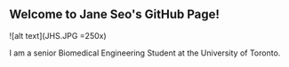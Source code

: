 ## Welcome to Jane Seo's GitHub Page!

![alt text](JHS.JPG =250x)

I am a senior Biomedical Engineering Student at the University of Toronto.
